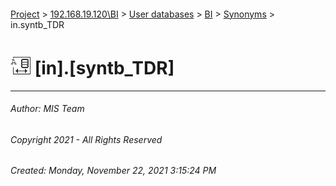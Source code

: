 #### 

[Project](../../../../index.md) > [192.168.19.120\\BI](../../../index.md) > [User databases](../../index.md) > [BI](../index.md) > [Synonyms](Synonyms.md) > in.syntb_TDR

# ![Synonyms](../../../../Images/Synonym32.png) [in].[syntb_TDR]

---

###### Author:  MIS Team

###### Copyright 2021 - All Rights Reserved

###### Created: Monday, November 22, 2021 3:15:24 PM

